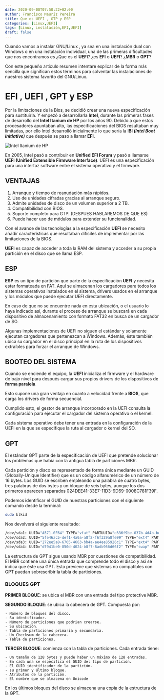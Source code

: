 ```yaml
---
date: 2020-09-08T07:50:22+02:00
author: Francisco Mauriz Pereira
title: Que es UEFI , GTP y ESP
categories: [Linux,UEFI]
tags: [Linux, instalación,EFI,UEFI]
draft: false
---
```


Cuando vamos a instalar GNU/Linux , ya sea en una instalación dual con Windows o en una instalación individual, una de las primeras dificultades que nos encontramos es ¿Que es el **UEFI**? ¿es **EFI** o **UEFI**? ¿**MBR** o **GPT**?

Con este pequeño articulo resumen intentare explicar de la forma más sencilla que significan estos términos  para solventar las instalaciones de nuestros sistema favorito del GNU/Linux.

# EFI , UEFI , GPT y ESP

Por la limitaciones de la Bios, se decidió crear una nueva especificación para sustituirla. Y empezó a desarrollarla **Intel**, durante las primeras fases de desarrollo del **Intel Itanium de HP** por los años 90. Debido a que estos procesadores apuntaban alto, las especificaciones del BIOS resultaban muy limitadas, por ello Intel desarrolló inicialmente lo que sería la **IBI *(Intel Boot Initiative)*** que después se paso a llamar **EFI**.

![Intel Itanium de HP](https://hardzone.es/app/uploads-hardzone.es/2019/02/Intel-Itanium-2-Montecito.jpg)

En 2005, Intel pasó a contribuir en **Unified EFI Forum** y pasó a llamarse **UEFI (Unified Extensible Firmware Interface)**. UEFI es una especificación para una interfaz software entre el sistema operativo y el firmware.

## VENTAJAS

1. Arranque y tiempo de reanudación más rápidos.
2. Uso de unidades cifradas gracias al arranque seguro.
3. Admite unidades de disco de un volumen superior a 2 TB.
4. Compatibilidad con BIOS.
5. Soporte completo para GTP. (DESPUES HABLAREMOS DE QUE ES)
6. Puede hacer uso de módulos para extender su funcionalidad.

Con el avance de las tecnologías a la especificación **UEFI** se necesito añadir características que resultaban difíciles de implementar por las limitaciones de la BIOS.

**UEFI** es capaz de acceder a toda la RAM del sistema y acceder a su propia partición en el disco que se llama ESP.

## ESP
**ESP** es un tipo de partición que parte de la especificación **UEFI** y necesita estar formateada en FAT. Aquí se almacenan los cargadores para todos los sistemas operativos instalados en el sistema, drivers usados en el arranque y los módulos que puede ejecutar UEFI directamente.

En caso de que no se encuentre nada en esta ubicación, o el usuario lo haya indicado así, durante el proceso de arranque se buscará en cada dispositivo de almacenamiento con formato FAT32 en busca de un cargador de SO.

Algunas implementaciones de UEFI no siguen el estándar y solamente ejecutan cargadores que pertenezcan a Windows. Además, éste también ubica su cargador en el disco principal en la ruta de los dispositivos extraíbles para forzar el arranque de Windows.

## BOOTEO DEL SISTEMA
Cuando se enciende el equipo, la **UEFI** inicializa el firmware y el hardware de bajo nivel para después cargar sus propios drivers de los dispositivos de **forma paralela**.

Esto supone una gran ventaja en cuanto a velocidad frente a **BIOS**, que carga los drivers de forma secuencial.

Cumplido esto, el gestor de arranque incorporado en la UEFI consulta la configuración para ejecutar el cargador del sistema operativo o el kernel.

Cada sistema operativo debe tener una entrada en la configuración de la UEFI en la que se especifique la ruta al cargador o kernel del SO.

## GPT
El estándar GPT parte de la especificación de UEFI que pretende solucionar los problemas que había con la antigua tabla de particiones MBR.

Cada partición y disco es representado de forma única mediante un GUID (Globally-Unique Identifier) que es un código alfanumérico de un número de 16 bytes. Los GUID se escriben empleando una palabra de cuatro bytes, tres palabras de dos bytes y un bloque de seis bytes, aunque los dos primeros aparecen separados 024DEE41-33E7-11D3-9D69-0008C781F39F.

Podemos identificar el GUID de nuestras particiones con el siguiente comando desde la terminal:

```bash
sudo blkid
```

Nos devolverá el siguiente resultado:

```bash
/dev/sda1: UUID="A571-0F64" TYPE="vfat" PARTUUID="e336f9be-037b-4d4b-be52-72e35aaee9a3"
/dev/sda2: UUID="5fe46ac5-def1-4a0a-a8f2-f6f329a8fe99" TYPE="ext4" PARTUUID="d50545bf-f892-5043-85cb-1e5b8d590935"
/dev/sda3: UUID="272ee5a8-6705-4663-bb4a-ae4ee85926c1" TYPE="ext4" PARTUUID="b90729b7-fc7e-ea47-a63a-6231179d349a"
/dev/sda4: UUID="d7041be0-850d-4024-b8f7-8adb966d66f2" TYPE="swap" PARTUUID="1b8aa2a2-8408-ea4e-91e0-106ca03c8e73"
```

La estructura de GPT sigue usando MBR por cuestiones de compatibilidad. El MBR contiene una única entrada que comprende todo el disco y así se indica que éste usa GPT. Esto previene que sistemas no compatibles con GPT puedan sobrescribir la tabla de particiones.

### BLOQUES GPT
**PRIMER BLOQUE**: se ubica el MBR con una entrada del tipo protective MBR.

**SEGUNDO BLOQUE**: se ubica la cabecera de GPT. Compuesta por:

    - Número de bloques del disco.
    - Su identificador.
    - Número de particiones que podrian crearse.
    - Su ubicación.
    - Tabla de particiones primaria y secundaria.
    - Un Checksum de la cabecera.
    - Tabla de particiones.

**TERCER BLOQUE**: comienza con la tabla de particiones. Cada entrada tiene:

    - Un tamaño de 128 bytes y puede haber un máximo de 128 entradas.
    - En cada una se especifica el GUID del tipo de partición.
    - El GUID identificador de la partición.
    - su primer y último bloque.
    - Atributos de la partición.
    - El nombre que se almacena en Unicode

En los últimos bloques del disco se almacena una copia de la estructura de la GPT.